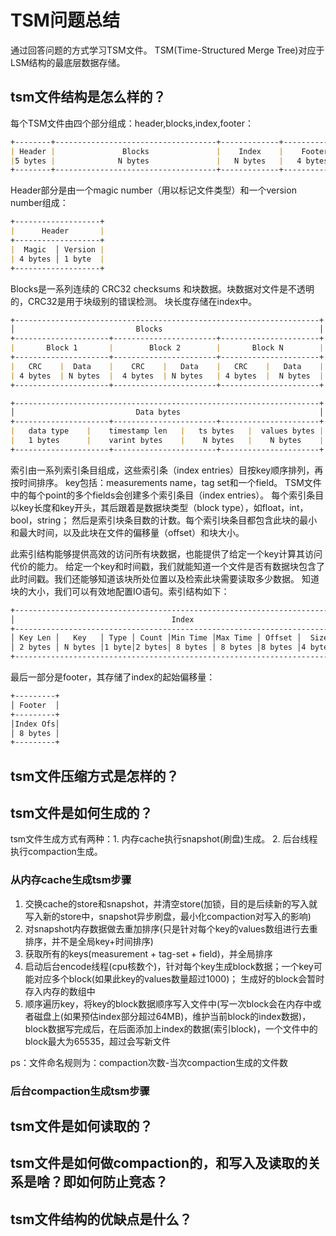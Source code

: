# TSM问题总结

通过回答问题的方式学习TSM文件。
TSM(Time-Structured Merge Tree)对应于LSM结构的最底层数据存储。

## tsm文件结构是怎么样的？

每个TSM文件由四个部分组成：header,blocks,index,footer：
```markdown
+--------+------------------------------------+-------------+--------------+
| Header |               Blocks               |    Index    |    Footer    |
|5 bytes |              N bytes               |   N bytes   |   4 bytes    |
+--------+------------------------------------+-------------+--------------+
```

Header部分是由一个magic number（用以标记文件类型）和一个version number组成：
```markdown
+-------------------+
|      Header       |
+-------------------+
|  Magic  │ Version |
| 4 bytes │ 1 byte  |
+-------------------+
```

Blocks是一系列连续的 CRC32 checksums 和块数据。块数据对文件是不透明的，CRC32是用于块级别的错误检测。
块长度存储在index中。
```markdown
+--------------------------------------------------------------------+
│                           Blocks                                   │
+---------------------+-----------------------+----------------------+
|       Block 1       |        Block 2        |       Block N        |
+---------------------+-----------------------+----------------------+
|   CRC    |  Data    |    CRC    |   Data    |   CRC    |   Data    |
| 4 bytes  | N bytes  |  4 bytes  | N bytes   | 4 bytes  |  N bytes  |
+---------------------+-----------------------+----------------------+
```

```markdown
+--------------------------------------------------------------------+
│                           Data bytes                               │
+---------------------+-----------------------+----------------------+
|   data type    |    timestamp len   |   ts bytes   |  values bytes |   
|   1 bytes      |    varint bytes    |    N bytes   |    N bytes    |   
+---------------------+-----------------------+----------------------+
```


索引由一系列索引条目组成，这些索引条（index entries）目按key顺序排列，再按时间排序。
key包括：measurements name，tag set和一个field。
TSM文件中的每个point的多个fields会创建多个索引条目（index entries）。
每个索引条目以key长度和key开头，其后跟着是数据块类型（block type），如float，int，bool，string；
然后是索引块条目数的计数。每个索引块条目都包含此块的最小和最大时间，以及此块在文件的偏移量（offset）和块大小。

此索引结构能够提供高效的访问所有块数据，也能提供了给定一个key计算其访问代价的能力。
给定一个key和时间戳，我们就能知道一个文件是否有数据块包含了此时间戳。我们还能够知道该块所处位置以及检索此块需要读取多少数据。
知道块的大小，我们可以有效地配置IO语句。索引结构如下：
```markdown
+-----------------------------------------------------------------------------+
│                                   Index                                     │
+-----------------------------------------------------------------------------+
│ Key Len │   Key   │ Type │ Count │Min Time │Max Time │ Offset │  Size  │...│
│ 2 bytes │ N bytes │1 byte│2 bytes│ 8 bytes │ 8 bytes │8 bytes │4 bytes │   │
+-----------------------------------------------------------------------------+
```

最后一部分是footer，其存储了index的起始偏移量：
```markdown
+---------+
│ Footer  │
+---------+
│Index Ofs│
│ 8 bytes │
+---------+
```

## tsm文件压缩方式是怎样的？



## tsm文件是如何生成的？
tsm文件生成方式有两种：1. 内存cache执行snapshot(刷盘)生成。 2. 后台线程执行compaction生成。

### 从内存cache生成tsm步骤
1. 交换cache的store和snapshot，并清空store(加锁，目的是后续新的写入就写入新的store中，snapshot异步刷盘，最小化compaction对写入的影响)
2. 对snapshot内存数据做去重加排序(只是针对每个key的values数组进行去重排序，并不是全局key+时间排序)
3. 获取所有的keys(measurement + tag-set + field)，并全局排序
4. 启动后台encode线程(cpu核数个)，针对每个key生成block数据；一个key可能对应多个block(如果此key的values数量超过1000)；
   生成好的block会暂时存入内存的数组中
5. 顺序遍历key，将key的block数据顺序写入文件中(写一次block会在内存中或者磁盘上(如果预估index部分超过64MB)，维护当前block的index数据)，
   block数据写完成后，在后面添加上index的数据(索引block)，一个文件中的block最大为65535，超过会写新文件

ps：文件命名规则为：compaction次数-当次compaction生成的文件数

### 后台compaction生成tsm步骤



## tsm文件是如何读取的？







## tsm文件是如何做compaction的，和写入及读取的关系是啥？即如何防止竞态？








## tsm文件结构的优缺点是什么？


